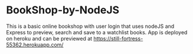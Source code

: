 # BookShop-by-NodeJS
This is a basic online bookshop with user login that uses nodeJS and Express to preview, search and save to a watchlist books.
App is deployed on heroku and can be previewed at https://still-fortress-55362.herokuapp.com/
